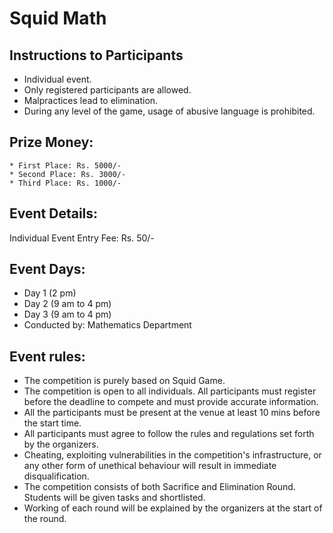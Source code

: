 # Squid Math

## Instructions to Participants

- Individual event.
- Only registered participants are allowed.
- Malpractices lead to elimination.
- During any level of the game, usage of abusive language is prohibited.

## Prize Money:
    * First Place: Rs. 5000/-
    * Second Place: Rs. 3000/-
    * Third Place: Rs. 1000/-

## Event Details:
Individual Event
Entry Fee: Rs. 50/-

## Event Days: 
- Day 1 (2 pm)
- Day 2 (9 am to 4 pm)
- Day 3 (9 am to 4 pm)
- Conducted by: Mathematics Department

## Event rules:
- The competition is purely based on Squid Game.
- The competition is open to all individuals. All participants must register before the deadline to compete and must provide accurate information.
- All the participants must be present at the venue at least 10 mins before the start time.
- All participants must agree to follow the rules and regulations set forth by the organizers.
- Cheating, exploiting vulnerabilities in the competition's infrastructure, or any other form of unethical behaviour will result in immediate disqualification.
- The competition consists of both Sacrifice and Elimination Round. Students will be given tasks and shortlisted.
- Working of each round will be explained by the organizers at the start of the round.
